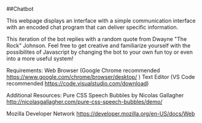 ##Chatbot

This webpage displays an interface with a simple communication interface with an encoded chat program that
can deliver specific information.

This iteration of the bot replies with a random quote from Dwayne "The Rock" Johnson. Feel free to get creative
and familiarize yourself with the possibilites of Javascript by changing the bot to your own fun toy or even
into a more useful system!


Requirements:
Web Browser (Google Chrome recommended https://www.google.com/chrome/browser/desktop/ )
Text Editor (VS Code recommended https://code.visualstudio.com/download)

Additional Resources:
Pure CSS Speech Bubbles by Nicolas Gallagher
http://nicolasgallagher.com/pure-css-speech-bubbles/demo/

Mozilla Developer Network
https://developer.mozilla.org/en-US/docs/Web